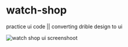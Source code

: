 # watch-shop
practice ui code || converting drible design to ui

![watch shop ui screenshoot](https://user-images.githubusercontent.com/109073878/192493769-ecfd9258-5973-4341-9fcc-d5c5d714c413.png)
